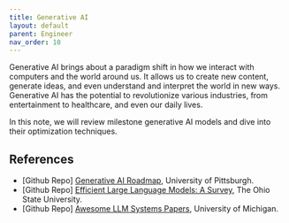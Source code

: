 ```yaml
---
title: Generative AI
layout: default
parent: Engineer
nav_order: 10
---
```

Generative AI brings about a paradigm shift in how we interact with computers and the world around us. It allows us to create new content, generate ideas, and even understand and interpret the world in new ways. Generative AI has the potential to revolutionize various industries, from entertainment to healthcare, and even our daily lives.

In this note, we will review milestone generative AI models and dive into their optimization techniques.

## References
- [Github Repo] [Generative AI Roadmap](https://github.com/pittisl/Generative-AI-Tutorial), University of Pittsburgh.
- [Github Repo] [Efficient Large Language Models: A Survey](https://github.com/AIoT-MLSys-Lab/Efficient-LLMs-Survey), The Ohio State University.
- [Github Repo] [Awesome LLM Systems Papers](https://github.com/AmberLJC/LLMSys-PaperList), University of Michigan.

